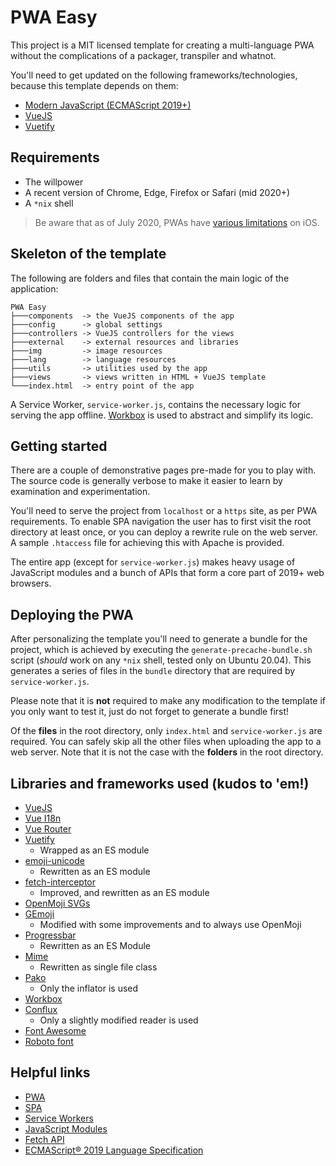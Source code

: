 # PWA Easy

This project is a MIT licensed template for creating a multi-language PWA without the complications of a packager, transpiler and whatnot.

You'll need to get updated on the following frameworks/technologies, because this template depends on them:

* [Modern JavaScript (ECMAScript 2019+)](https://developer.mozilla.org/en-US/docs/Web/JavaScript/Language_Resources)
* [VueJS](https://vuejs.org/)
* [Vuetify](https://vuetifyjs.com/)

## Requirements

* The willpower
* A recent version of Chrome, Edge, Firefox or Safari (mid 2020+)
* A `*nix` shell

> Be aware that as of July 2020, PWAs have [various limitations](https://yourstory.com/mystory/crucial-limitations-pwa-ios) on iOS.

## Skeleton of the template

The following are folders and files that contain the main logic of the application:

```
PWA Easy
├───components  -> the VueJS components of the app
├───config      -> global settings
├───controllers -> VueJS controllers for the views
├───external    -> external resources and libraries
├───img         -> image resources
├───lang        -> language resources
├───utils       -> utilities used by the app
├───views       -> views written in HTML + VueJS template
└───index.html  -> entry point of the app
```

A Service Worker, `service-worker.js`, contains the necessary logic for serving the app offline. [Workbox](https://developers.google.com/web/tools/workbox/) is used to abstract and simplify its logic.

## Getting started

There are a couple of demonstrative pages pre-made for you to play with. The source code is generally verbose to make it easier to learn by examination and experimentation.

You'll need to serve the project from `localhost` or a `https` site, as per PWA requirements. To enable SPA navigation the user has to first visit the root directory at least once, or you can deploy a rewrite rule on the web server. A sample `.htaccess` file for achieving this with Apache is provided.

The entire app (except for `service-worker.js`) makes heavy usage of JavaScript modules and a bunch of APIs that form a core part of 2019+ web browsers.

## Deploying the PWA

After personalizing the template you'll need to generate a bundle for the project, which is achieved by executing the `generate-precache-bundle.sh` script (_should_ work on any `*nix` shell, tested only on Ubuntu 20.04). This generates a series of files in the `bundle` directory that are required by `service-worker.js`.

Please note that it is **not** required to make any modification to the template if you only want to test it, just do not forget to generate a bundle first!

Of the **files** in the root directory, only `index.html` and `service-worker.js` are required. You can safely skip all the other files when uploading the app to a web server. Note that it is not the case with the **folders** in the root directory.  

## Libraries and frameworks used (kudos to 'em!)

* [VueJS](https://vuejs.org/)
* [Vue I18n](https://github.com/kazupon/vue-i18n)
* [Vue Router](https://github.com/vuejs/vue-router)
* [Vuetify](https://vuetifyjs.com/)
  * Wrapped as an ES module
* [emoji-unicode](https://github.com/IonicaBizau/emoji-unicode/)
  * Rewritten as an ES module
* [fetch-interceptor](https://github.com/itsfadnis/fetch-interceptor/)
  * Improved, and rewritten as an ES module
* [OpenMoji SVGs](https://github.com/hfg-gmuend/openmoji/)
* [GEmoji](https://github.com/github/g-emoji-element/)
  * Modified with some improvements and to always use OpenMoji
* [Progressbar](https://github.com/shashibeit/progressbar/)
  * Rewritten as an ES Module
* [Mime](https://github.com/broofa/mime/)
  * Rewritten as single file class
* [Pako](https://github.com/nodeca/pako/)
  * Only the inflator is used
* [Workbox](https://github.com/GoogleChrome/workbox/)
* [Conflux](https://github.com/transcend-io/conflux)
  * Only a slightly modified reader is used
* [Font Awesome](https://github.com/FortAwesome/Font-Awesome)
* [Roboto font](https://github.com/googlefonts/roboto)

## Helpful links
* [PWA](https://developer.mozilla.org/en-US/docs/Web/Progressive_web_apps)
* [SPA](https://developer.mozilla.org/en-US/docs/Glossary/SPA)
* [Service Workers](https://developer.mozilla.org/en-US/docs/Web/API/Service_Worker_API)
* [JavaScript Modules](https://developer.mozilla.org/en-US/docs/Web/JavaScript/Guide/Modules)
* [Fetch API](https://developer.mozilla.org/en-US/docs/Web/API/Fetch_API)
* [ECMAScript® 2019 Language Specification](https://ecma-international.org/ecma-262/10.0/index.html)